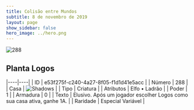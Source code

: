 ```yaml
---
title: Colisão entre Mundos
subtitle: 8 de novembro de 2019
layout: page
show_sidebar: false
hero_image: ../hero.png
---
```


![288](https://cdn.keyforgegame.com/media/card_front/pt/452_288_R6HVW82GCJHF_pt.png)

## Planta Logos

|----|----|
| ID | e53f275f-c240-4a27-8f05-f1d1d41e5acc |
| Número | 288 |
| Casa | ![Shadows](https://archonarcana.com/images/thumb/e/ee/Shadows.png/22px-Shadows.png "Sombras") |
| Tipo | Criatura |
| Atributos | Elfo • Ladrão |
| Poder | 1 |
| Armadura | 0 |
| Texto | Elusivo. Após um jogador escolher Logos como sua casa ativa, ganhe 1A. |
| Raridade | Especial Variável |
